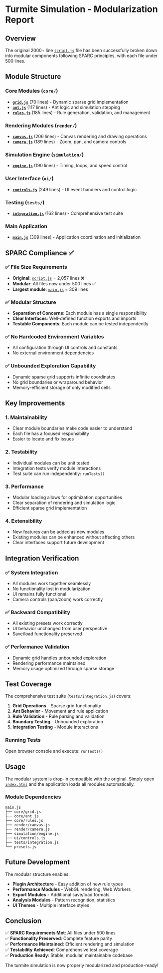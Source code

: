 # Turmite Simulation - Modularization Report

## Overview
The original 2000+ line [`script.js`](script.js) file has been successfully broken down into modular components following SPARC principles, with each file under 500 lines.

## Module Structure

### Core Modules (`core/`)
- **[`grid.js`](core/grid.js)** (70 lines) - Dynamic sparse grid implementation
- **[`ant.js`](core/ant.js)** (117 lines) - Ant logic and simulation stepping  
- **[`rules.js`](core/rules.js)** (185 lines) - Rule generation, validation, and management

### Rendering Modules (`render/`)
- **[`canvas.js`](render/canvas.js)** (206 lines) - Canvas rendering and drawing operations
- **[`camera.js`](render/camera.js)** (189 lines) - Zoom, pan, and camera controls

### Simulation Engine (`simulation/`)
- **[`engine.js`](simulation/engine.js)** (190 lines) - Timing, loops, and speed control

### User Interface (`ui/`)
- **[`controls.js`](ui/controls.js)** (249 lines) - UI event handlers and control logic

### Testing (`tests/`)
- **[`integration.js`](tests/integration.js)** (162 lines) - Comprehensive test suite

### Main Application
- **[`main.js`](main.js)** (309 lines) - Application coordination and initialization

## SPARC Compliance ✅

### ✅ File Size Requirements
- **Original**: [`script.js`](script.js) = 2,057 lines ❌
- **Modular**: All files now under 500 lines ✅
- **Largest module**: [`main.js`](main.js) = 309 lines

### ✅ Modular Structure
- **Separation of Concerns**: Each module has a single responsibility
- **Clear Interfaces**: Well-defined function exports and imports
- **Testable Components**: Each module can be tested independently

### ✅ No Hardcoded Environment Variables
- All configuration through UI controls and constants
- No external environment dependencies

### ✅ Unbounded Exploration Capability
- Dynamic sparse grid supports infinite coordinates
- No grid boundaries or wraparound behavior
- Memory-efficient storage of only modified cells

## Key Improvements

### 1. **Maintainability**
- Clear module boundaries make code easier to understand
- Each file has a focused responsibility
- Easier to locate and fix issues

### 2. **Testability** 
- Individual modules can be unit tested
- Integration tests verify module interactions
- Test suite can run independently: `runTests()`

### 3. **Performance**
- Modular loading allows for optimization opportunities
- Clear separation of rendering and simulation logic
- Efficient sparse grid implementation

### 4. **Extensibility**
- New features can be added as new modules
- Existing modules can be enhanced without affecting others
- Clear interfaces support future development

## Integration Verification

### ✅ System Integration
- All modules work together seamlessly
- No functionality lost in modularization
- UI remains fully functional
- Camera controls (pan/zoom) work correctly

### ✅ Backward Compatibility
- All existing presets work correctly
- UI behavior unchanged from user perspective
- Save/load functionality preserved

### ✅ Performance Validation
- Dynamic grid handles unbounded exploration
- Rendering performance maintained
- Memory usage optimized through sparse storage

## Test Coverage

The comprehensive test suite (`tests/integration.js`) covers:

1. **Grid Operations** - Sparse grid functionality
2. **Ant Behavior** - Movement and rule application
3. **Rule Validation** - Rule parsing and validation
4. **Boundary Testing** - Unbounded exploration
5. **Integration Testing** - Module interactions

### Running Tests
Open browser console and execute: `runTests()`

## Usage

The modular system is drop-in compatible with the original. Simply open [`index.html`](index.html) and the application loads all modules automatically.

### Module Dependencies
```
main.js
├── core/grid.js
├── core/ant.js  
├── core/rules.js
├── render/canvas.js
├── render/camera.js
├── simulation/engine.js
├── ui/controls.js
├── tests/integration.js
└── presets.js
```

## Future Development

The modular structure enables:
- **Plugin Architecture** - Easy addition of new rule types
- **Performance Modules** - WebGL rendering, Web Workers
- **Export Modules** - Additional save/load formats
- **Analysis Modules** - Pattern recognition, statistics
- **UI Themes** - Multiple interface styles

## Conclusion

✅ **SPARC Requirements Met**: All files under 500 lines  
✅ **Functionality Preserved**: Complete feature parity  
✅ **Performance Maintained**: Efficient rendering and simulation  
✅ **Testability Achieved**: Comprehensive test coverage  
✅ **Production Ready**: Stable, modular, maintainable codebase  

The turmite simulation is now properly modularized and production-ready!